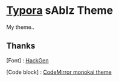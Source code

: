 # [Typora](https://typora.io/) sAbIz Theme



My theme..



## Thanks

[Font] : [HackGen](https://github.com/yuru7/HackGen)

[Code block] : [CodeMirror monokai theme](https://github.com/codemirror/codemirror5) 
